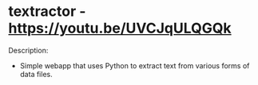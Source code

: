 # textractor - https://youtu.be/UVCJqULQGQk  
Description:
- Simple webapp that uses Python to extract text from various forms of data files.
